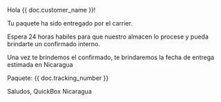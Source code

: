 Hola {{ doc.customer_name }}!

Tu paquete ha sido entregado por el carrier.

Espera 24 horas habiles para que nuestro almacen lo procese y pueda brindarte un confirmado interno.

Una vez te brindemos el confirmado, te brindaremos la fecha de entrega estimada en Nicaragua

Paquete: {{ doc.tracking_number }}

Saludos,
QuickBox Nicaragua
